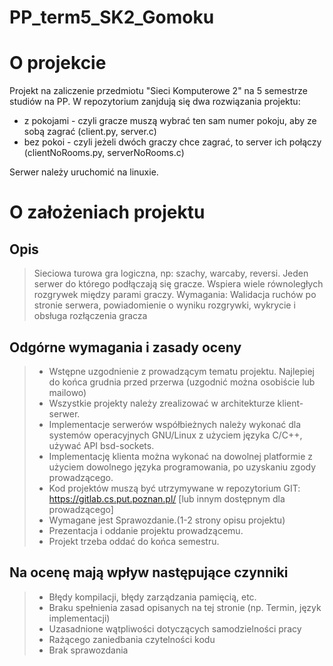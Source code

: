 # PP_term5_SK2_Gomoku

# O projekcie
Projekt na zaliczenie przedmiotu "Sieci Komputerowe 2" na 5 semestrze studiów na PP. W repozytorium zanjdują się dwa rozwiązania projektu: 
- z pokojami - czyli gracze muszą wybrać ten sam numer pokoju, aby ze sobą zagrać (client.py, server.c)
- bez pokoi - czyli jeżeli dwóch graczy chce zagrać, to server ich połączy (clientNoRooms.py, serverNoRooms.c)

Serwer należy uruchomić na linuxie.


# O założeniach projektu
## Opis
> Sieciowa turowa gra logiczna, np: szachy, warcaby, reversi. Jeden serwer do którego podłączają się gracze. Wspiera wiele równoległych rozgrywek między parami graczy. Wymagania: Walidacja ruchów po stronie serwera, powiadomienie o wyniku rozgrywki, wykrycie i obsługa rozłączenia gracza
## Odgórne wymagania i zasady oceny 
> - Wstępne uzgodnienie z prowadzącym tematu projektu. Najlepiej do końca grudnia przed przerwa (uzgodnić można osobiście lub mailowo)
> - Wszystkie projekty należy zrealizować w architekturze klient-serwer.
> - Implementacje serwerów współbieżnych należy wykonać dla systemów operacyjnych GNU/Linux z użyciem języka C/C++, używać API bsd-sockets.
> - Implementację klienta można wykonać na dowolnej platformie z użyciem dowolnego języka programowania, po uzyskaniu zgody prowadzącego.
> - Kod projektów muszą być utrzymywane w repozytorium GIT: https://gitlab.cs.put.poznan.pl/ [lub innym dostępnym dla prowadzącego]
> - Wymagane jest Sprawozdanie.(1-2 strony opisu projektu)
> - Prezentacja i oddanie projektu prowadzącemu.
> - Projekt trzeba oddać do końca semestru.
## Na ocenę mają wpływ następujące czynniki
> - Błędy kompilacji, błędy zarządzania pamięcią, etc.
> - Braku spełnienia zasad opisanych na tej stronie (np. Termin, język implementacji)
> - Uzasadnione wątpliwości dotyczących samodzielności pracy
> - Rażącego zaniedbania czytelności kodu
> - Brak sprawozdania
